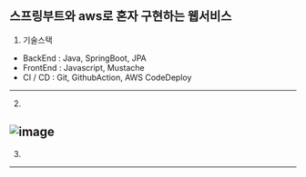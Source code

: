 ## 스프링부트와 aws로 혼자 구현하는 웹서비스
1. 기술스택
  - BackEnd : Java, SpringBoot, JPA
  - FrontEnd : Javascript, Mustache
  - CI / CD : Git, GithubAction, AWS CodeDeploy
---
2. 
![image](https://github.com/JongSoo0919/springboot-with-aws/assets/118274698/72b4ab61-9347-4d47-925c-0713167ec801)
---
3. 
---
